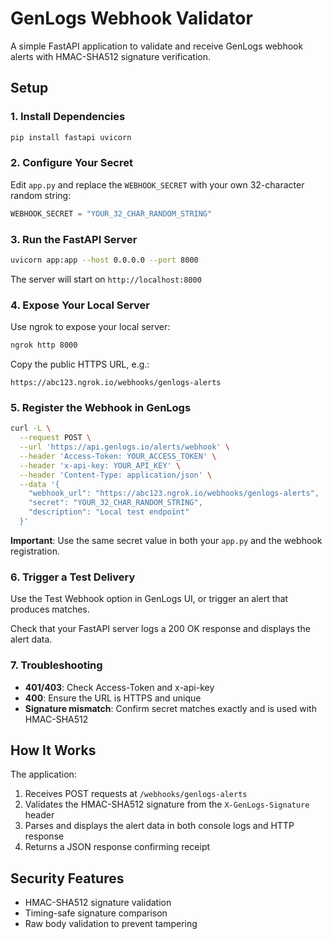# GenLogs Webhook Validator

A simple FastAPI application to validate and receive GenLogs webhook alerts with HMAC-SHA512 signature verification.

## Setup

### 1. Install Dependencies

```bash
pip install fastapi uvicorn
```

### 2. Configure Your Secret

Edit `app.py` and replace the `WEBHOOK_SECRET` with your own 32-character random string:

```python
WEBHOOK_SECRET = "YOUR_32_CHAR_RANDOM_STRING"
```

### 3. Run the FastAPI Server

```bash
uvicorn app:app --host 0.0.0.0 --port 8000
```

The server will start on `http://localhost:8000`

### 4. Expose Your Local Server

Use ngrok to expose your local server:

```bash
ngrok http 8000
```

Copy the public HTTPS URL, e.g.:
```
https://abc123.ngrok.io/webhooks/genlogs-alerts
```

### 5. Register the Webhook in GenLogs

```bash
curl -L \
  --request POST \
  --url 'https://api.genlogs.io/alerts/webhook' \
  --header 'Access-Token: YOUR_ACCESS_TOKEN' \
  --header 'x-api-key: YOUR_API_KEY' \
  --header 'Content-Type: application/json' \
  --data '{
    "webhook_url": "https://abc123.ngrok.io/webhooks/genlogs-alerts",
    "secret": "YOUR_32_CHAR_RANDOM_STRING",
    "description": "Local test endpoint"
  }'
```

**Important**: Use the same secret value in both your `app.py` and the webhook registration.

### 6. Trigger a Test Delivery

Use the Test Webhook option in GenLogs UI, or trigger an alert that produces matches.

Check that your FastAPI server logs a 200 OK response and displays the alert data.

### 7. Troubleshooting

- **401/403**: Check Access-Token and x-api-key
- **400**: Ensure the URL is HTTPS and unique
- **Signature mismatch**: Confirm secret matches exactly and is used with HMAC-SHA512

## How It Works

The application:
1. Receives POST requests at `/webhooks/genlogs-alerts`
2. Validates the HMAC-SHA512 signature from the `X-GenLogs-Signature` header
3. Parses and displays the alert data in both console logs and HTTP response
4. Returns a JSON response confirming receipt

## Security Features

- HMAC-SHA512 signature validation
- Timing-safe signature comparison
- Raw body validation to prevent tampering